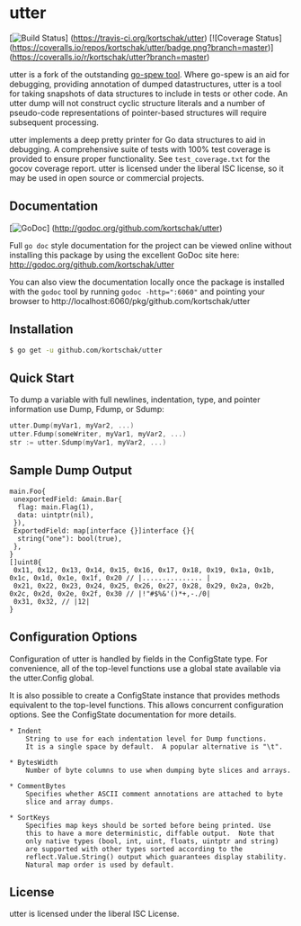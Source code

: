 utter
=====

[![Build Status](https://travis-ci.org/kortschak/utter.png?branch=master)]
(https://travis-ci.org/kortschak/utter) [![Coverage Status]
(https://coveralls.io/repos/kortschak/utter/badge.png?branch=master)]
(https://coveralls.io/r/kortschak/utter?branch=master)

utter is a fork of the outstanding [go-spew tool](https://github.com/davecgh/go-spew).
Where go-spew is an aid for debugging, providing annotation of dumped datastructures,
utter is a tool for taking snapshots of data structures to include in tests or other
code. An utter dump will not construct cyclic structure literals and a number of
pseudo-code representations of pointer-based structures will require subsequent
processing.

utter implements a deep pretty printer for Go data structures to aid in
debugging.  A comprehensive suite of tests with 100% test coverage is provided
to ensure proper functionality.  See `test_coverage.txt` for the gocov coverage
report.  utter is licensed under the liberal ISC license, so it may be used in
open source or commercial projects.

## Documentation

[![GoDoc](https://godoc.org/github.com/kortschak/utter?status.png)]
(http://godoc.org/github.com/kortschak/utter)

Full `go doc` style documentation for the project can be viewed online without
installing this package by using the excellent GoDoc site here:
http://godoc.org/github.com/kortschak/utter

You can also view the documentation locally once the package is installed with
the `godoc` tool by running `godoc -http=":6060"` and pointing your browser to
http://localhost:6060/pkg/github.com/kortschak/utter

## Installation

```bash
$ go get -u github.com/kortschak/utter
```

## Quick Start

To dump a variable with full newlines, indentation, type, and pointer
information use Dump, Fdump, or Sdump:

```Go
utter.Dump(myVar1, myVar2, ...)
utter.Fdump(someWriter, myVar1, myVar2, ...)
str := utter.Sdump(myVar1, myVar2, ...)
```

## Sample Dump Output

```
main.Foo{
 unexportedField: &main.Bar{
  flag: main.Flag(1),
  data: uintptr(nil),
 }),
 ExportedField: map[interface {}]interface {}{
  string("one"): bool(true),
 },
}
[]uint8{
 0x11, 0x12, 0x13, 0x14, 0x15, 0x16, 0x17, 0x18, 0x19, 0x1a, 0x1b, 0x1c, 0x1d, 0x1e, 0x1f, 0x20 // |............... |
 0x21, 0x22, 0x23, 0x24, 0x25, 0x26, 0x27, 0x28, 0x29, 0x2a, 0x2b, 0x2c, 0x2d, 0x2e, 0x2f, 0x30 // |!"#$%&'()*+,-./0|
 0x31, 0x32, // |12|
}
```

## Configuration Options

Configuration of utter is handled by fields in the ConfigState type. For
convenience, all of the top-level functions use a global state available via the
utter.Config global.

It is also possible to create a ConfigState instance that provides methods
equivalent to the top-level functions. This allows concurrent configuration
options. See the ConfigState documentation for more details.

```
* Indent
	String to use for each indentation level for Dump functions.
	It is a single space by default.  A popular alternative is "\t".

* BytesWidth
	Number of byte columns to use when dumping byte slices and arrays.

* CommentBytes
	Specifies whether ASCII comment annotations are attached to byte
	slice and array dumps.

* SortKeys
	Specifies map keys should be sorted before being printed. Use
	this to have a more deterministic, diffable output.  Note that
	only native types (bool, int, uint, floats, uintptr and string)
	are supported with other types sorted according to the
	reflect.Value.String() output which guarantees display stability.
	Natural map order is used by default.
```

## License

utter is licensed under the liberal ISC License.
